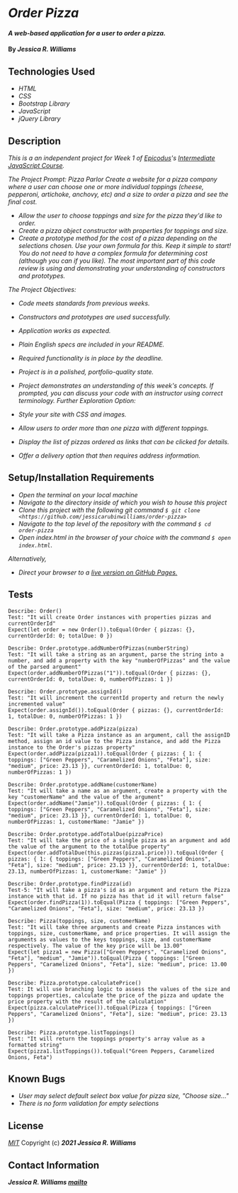 # _Order Pizza_

#### _A web-based application for a user to order a pizza._

#### By _**Jessica R. Williams**_

## Technologies Used

* _HTML_
* _CSS_
* _Bootstrap Library_
* _JavaScript_
* _jQuery Library_

## Description

_This is a an independent project for Week 1 of [Epicodus](https://www.epicodus.com/)'s [Intermediate JavaScript Course](https://www.learnhowtoprogram.com/intermediate-javascript)._

_The Project Prompt:_
_Pizza Parlor_
_Create a website for a pizza company where a user can choose one or more individual toppings (cheese, pepperoni, artichoke, anchovy, etc) and a size to order a pizza and see the final cost._

* _Allow the user to choose toppings and size for the pizza they'd like to order._
* _Create a pizza object constructor with properties for toppings and size._
* _Create a prototype method for the cost of a pizza depending on the selections chosen. Use your own formula for this._
_Keep it simple to start! You do not need to have a complex formula for determining cost (although you can if you like). The most important part of this code review is using and demonstrating your understanding of constructors and prototypes._

_The Project Objectives:_

* _Code meets standards from previous weeks._
* _Constructors and prototypes are used successfully._
* _Application works as expected._
* _Plain English specs are included in your README._
* _Required functionality is in place by the deadline._
* _Project is in a polished, portfolio-quality state._
* _Project demonstrates an understanding of this week's concepts. If prompted, you can discuss your code with an instructor using correct terminology._
_Further Exploration Option:_

* _Style your site with CSS and images._
* _Allow users to order more than one pizza with different toppings._
* _Display the list of pizzas ordered as links that can be clicked for details._
* _Offer a delivery option that then requires address information._

## Setup/Installation Requirements

* _Open the terminal on your local machine_
* _Navigate to the directory inside of which you wish to house this project_
* _Clone this project with the following git command `$ git clone <https://github.com/jessicarubinwilliams/order-pizza>`_
* _Navigate to the top level of the repository with the command `$ cd order-pizza`_
* _Open index.html in the browser of your choice with the command `$ open index.html`_.

_Alternatively,_

* _Direct your browser to a [live version on GitHub Pages.](https://jessicarubinwilliams.github.io/order-pizza/index.html)_

## Tests
```
Describe: Order()
Test: "It will create Order instances with properties pizzas and currentOrderId"
Expect(let order = new Order()).toEqual(Order { pizzas: {}, currentOrderId: 0; totalDue: 0 })

Describe: Order.prototype.addNumberOfPizzas(numberString)
Test: "It will take a string as an argument, parse the string into a number, and add a property with the key "numberOfPizzas" and the value of the parsed argument"
Expect(order.addNumberOfPizzas("1")).toEqual(Order { pizzas: {}, currentOrderId: 0, totalDue: 0, numberOfPizzas: 1 })

Describe: Order.prototype.assignId()
Test: "It will increment the currentId property and return the newly incremented value"
Expect(order.assignId()).toEqual(Order { pizzas: {}, currentOrderId: 1, totalDue: 0, numberOfPizzas: 1 })

Describe: Order.prototype.addPizza(pizza)
Test: "It will take a Pizza instance as an argument, call the assignID method, assign an id value to the Pizza instance, and add the Pizza instance to the Order's pizzas property"
Expect(order.addPizza(pizza1)).toEqual(Order { pizzas: { 1: { toppings: ["Green Peppers", "Caramelized Onions", "Feta"], size: "medium", price: 23.13 }}, currentOrderId: 1, totalDue: 0, numberOfPizzas: 1 })

Describe: Order.prototype.addName(customerName)
Test: "It will take a name as an argument, create a property with the key "customerName" and the value of the argument"
Expect(order.addName("Jamie")).toEqual(Order { pizzas: { 1: { toppings: ["Green Peppers", "Caramelized Onions", "Feta"], size: "medium", price: 23.13 }}, currentOrderId: 1, totalDue: 0, numberOfPizzas: 1, customerName: "Jamie" })

Describe: Order.prototype.addTotalDue(pizzaPrice)
Test: "It will take the price of a single pizza as an argument and add the value of the argument to the totalDue property"
Expect(order.addTotalDue(this.pizzas(pizza1.price))).toEqual(Order { pizzas: { 1: { toppings: ["Green Peppers", "Caramelized Onions", "Feta"], size: "medium", price: 23.13 }}, currentOrderId: 1, totalDue: 23.13, numberOfPizzas: 1, customerName: "Jamie" })

Describe: Order.prototype.findPizza(id)
Test-5: "It will take a pizza's id as an argument and return the Pizza instance with that id. If no pizza has that id it will return false"
Expect(order.findPizza(1)).toEqual(Pizza { toppings: ["Green Peppers", "Caramelized Onions", "Feta"], size: "medium", price: 23.13 })

Describe: Pizza(toppings, size, customerName)
Test: "It will take three arguments and create Pizza instances with toppings, size, customerName, and price properties. It will assign the arguments as values to the keys toppings, size, and customerName respectively. The value of the key price will be 13.00"
Expect(let pizza1 = new Pizza(["Green Peppers", "Caramelized Onions", "Feta"], "medium", "Jamie")).toEqual(Pizza { toppings: ["Green Peppers", "Caramelized Onions", "Feta"], size: "medium", price: 13.00 })

Describe: Pizza.prototype.calculatePrice()
Test: It will use branching logic to assess the values of the size and toppings properties, calculate the price of the pizza and update the price property with the result of the calculation"
Expect(pizza.calculatePrice()).toEqual(Pizza { toppings: ["Green Peppers", "Caramelized Onions", "Feta"], size: "medium", price: 23.13 })

Describe: Pizza.prototype.listToppings()
Test: "It will return the toppings property's array value as a formatted string"
Expect(pizza1.listToppings()).toEqual("Green Peppers, Caramelized Onions, Feta")
```

## Known Bugs

* _User may select default select box value for pizza size, "Choose size..."_
* _There is no form validation for empty selections_

## License
*[MIT](https://choosealicense.com/licenses/mit/)*
Copyright (c) **_2021 Jessica R. Williams_**
## Contact Information
**_Jessica R. Williams [mailto](mailto:jessicarubinwilliams@gmail.com)_**
